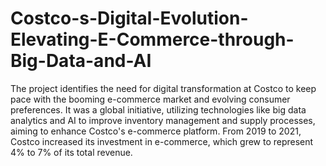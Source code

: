 # Costco-s-Digital-Evolution-Elevating-E-Commerce-through-Big-Data-and-AI
The project identifies the need for digital transformation at Costco to keep pace with the booming e-commerce market and evolving consumer preferences.
It was a global initiative, utilizing technologies like big data analytics and AI to improve inventory management and supply processes, aiming to enhance Costco's e-commerce platform.
From 2019 to 2021, Costco increased its investment in e-commerce, which grew to represent 4% to 7% of its total revenue.
